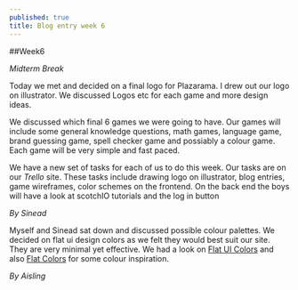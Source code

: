 ```yaml
---
published: true
title: Blog entry week 6
---
```



##Week6

_Midterm Break_

Today we met and decided on a final logo for Plazarama. I drew out our logo on illustrator. We discussed Logos etc for each game and more design ideas. 

We discussed which final 6 games we were going to have. Our games will include some general knowledge questions, math games, language game, brand guessing game, spell checker game and possiably a colour game. Each game will be very simple and fast paced. 

We have a new set of tasks for each of us to do this week. Our tasks are on our _Trello_ site. These tasks include drawing logo on illustrator, blog entries, game wireframes, color schemes on the frontend. On the back end the boys will have a look at scotchIO tutorials and the log in button

_By Sinead_

Myself and Sinead sat down and discussed possible colour palettes. We decided on  flat ui design colors as we felt they would best suit our site. They are very minimal yet effective. We had a look on [Flat UI Colors](https://flatuicolors.com/) and also [Flat Colors](http://flatcolors.net/palettes) for some colour inspiration. 

_By Aisling_
